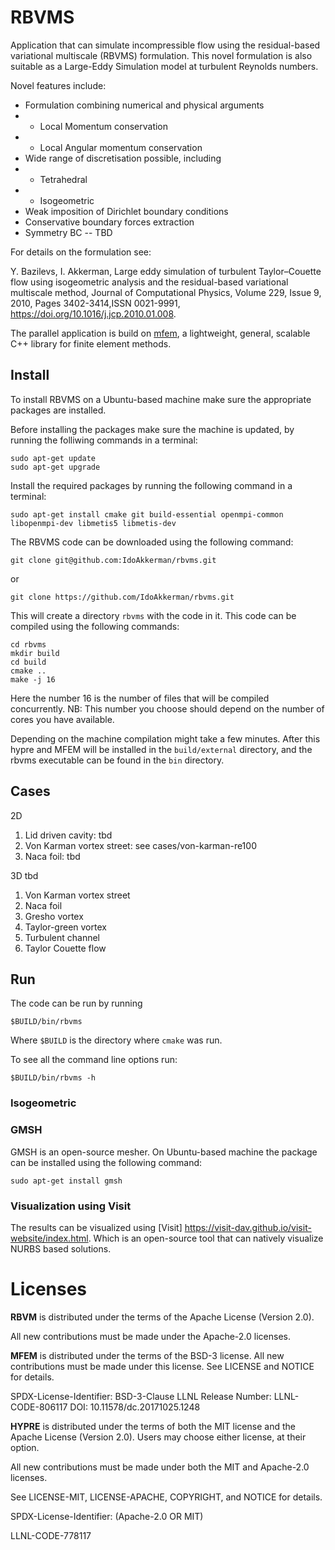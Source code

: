 
# RBVMS

Application that can simulate incompressible flow
using the residual-based variational multiscale (RBVMS) formulation.
This novel formulation is also suitable as a Large-Eddy Simulation model at turbulent Reynolds numbers.

Novel features include:
* Formulation combining numerical and physical arguments
* * Local Momentum conservation
* * Local Angular momentum conservation
* Wide range of discretisation possible, including
* * Tetrahedral
* * Isogeometric
* Weak imposition of Dirichlet boundary conditions
* Conservative boundary forces extraction
* Symmetry BC -- TBD

For details on the formulation see:

Y. Bazilevs, I. Akkerman,
Large eddy simulation of turbulent Taylor–Couette flow using isogeometric analysis and the residual-based variational multiscale method,
Journal of Computational Physics,
Volume 229, Issue 9, 2010, Pages 3402-3414,ISSN 0021-9991,
https://doi.org/10.1016/j.jcp.2010.01.008.

The parallel application is build on [mfem](https://github.com/mfem/mfem), a
lightweight, general, scalable C++ library for finite element methods.

## Install

To install RBVMS on a Ubuntu-based machine make sure the appropriate packages are installed.

Before installing the packages make sure the machine is updated, by running the folliwing commands in a terminal:

```
sudo apt-get update
sudo apt-get upgrade
```

Install the required packages by running the following command in a terminal:

```
sudo apt-get install cmake git build-essential openmpi-common libopenmpi-dev libmetis5 libmetis-dev
```

The RBVMS code can be downloaded using the following command:

```
git clone git@github.com:IdoAkkerman/rbvms.git

```
or
```
git clone https://github.com/IdoAkkerman/rbvms.git

```
This will create a directory `rbvms` with the code in it. This code can be compiled using the following commands:

```
cd rbvms
mkdir build
cd build
cmake ..
make -j 16
```

Here the number 16 is the number of files that will be compiled concurrently.
NB: This number you choose should depend on the number of cores you have available.

Depending on the machine compilation might take a few minutes.
After this hypre and MFEM will be installed in the `build/external` directory, and
the rbvms executable can be found in the `bin` directory.

## Cases

2D
1. Lid driven cavity: tbd
2. Von Karman vortex street: see cases/von-karman-re100
3. Naca foil: tbd

3D tbd
1. Von Karman vortex street
2. Naca foil
3. Gresho vortex
4. Taylor-green vortex
5. Turbulent channel
6. Taylor Couette flow

## Run
The code can be run by running
```
$BUILD/bin/rbvms
```

Where `$BUILD` is the directory where `cmake` was run.

To see all the command line options run:
```
$BUILD/bin/rbvms -h
```

### Isogeometric


### GMSH

GMSH is an open-source mesher. On Ubuntu-based machine the package can be installed
using the following command:

```
sudo apt-get install gmsh
```

### Visualization using Visit

The results can be visualized using [Visit] https://visit-dav.github.io/visit-website/index.html.
Which is an open-source tool that can natively visualize NURBS based solutions.

# Licenses

**RBVM** is distributed under the terms of the Apache License (Version 2.0).

All new contributions must be made under the Apache-2.0 licenses.

**MFEM** is distributed under the terms of the BSD-3 license. All new contributions 
must be made under this license. See LICENSE and NOTICE for details.

SPDX-License-Identifier: BSD-3-Clause
LLNL Release Number: LLNL-CODE-806117
DOI: 10.11578/dc.20171025.1248

**HYPRE** is distributed under the terms of both the MIT license and the Apache License (Version 2.0). 
Users may choose either license, at their option.

All new contributions must be made under both the MIT and Apache-2.0 licenses.

See LICENSE-MIT, LICENSE-APACHE, COPYRIGHT, and NOTICE for details.

SPDX-License-Identifier: (Apache-2.0 OR MIT)

LLNL-CODE-778117

